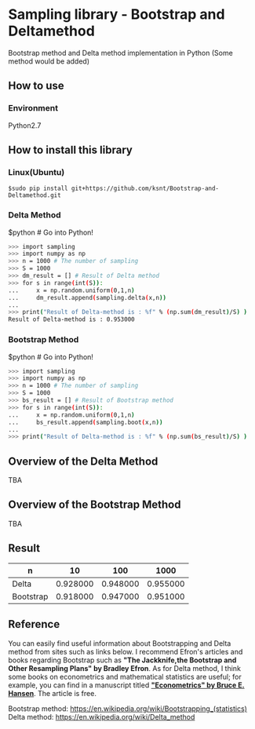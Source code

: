 # Sampling library - Bootstrap and Deltamethod
Bootstrap method and Delta method implementation in Python (Some method would be added)

## How to use

### Environment

Python2.7

## How to install this library

### Linux(Ubuntu)
```
$sudo pip install git+https://github.com/ksnt/Bootstrap-and-Deltamethod.git
```

### Delta Method

$python # Go into Python!
```sh
>>> import sampling
>>> import numpy as np
>>> n = 1000 # The number of sampling
>>> S = 1000
>>> dm_result = [] # Result of Delta method
>>> for s in range(int(S)):
...     x = np.random.uniform(0,1,n)
...     dm_result.append(sampling.delta(x,n))
... 
>>> print("Result of Delta-method is : %f" % (np.sum(dm_result)/S) )
Result of Delta-method is : 0.953000
```

### Bootstrap Method
$python # Go into Python!
```sh
>>> import sampling
>>> import numpy as np
>>> n = 1000 # The number of sampling
>>> S = 1000
>>> bs_result = [] # Result of Bootstrap method
>>> for s in range(int(S)):
...     x = np.random.uniform(0,1,n)
...     bs_result.append(sampling.boot(x,n))
... 
>>> print("Result of Delta-method is : %f" % (np.sum(bs_result)/S) )
```

## Overview of the Delta Method

TBA  

## Overview of the Bootstrap Method

TBA  

## Result

|    n |     10 |        100|       1000|
|-----------|------------|------------|------------|
|Delta      |    0.928000|    0.948000| 0.955000   |
|Bootstrap  |    0.918000|    0.947000| 0.951000   |

## Reference
You can easily find useful information about Bootstrapping and Delta method from sites such as links below. I recommend Efron's articles and books regarding Bootstrap such as **"The Jackknife,the Bootstrap and Other Resampling Plans" by Bradley Efron**. As for Delta method, I think some books on econometrics and mathematical statistics are useful; for example, you can find in a manuscript titled **["Econometrics" by Bruce E. Hansen](http://www.ssc.wisc.edu/~bhansen/econometrics/)**. The article is free.

Bootstrap method: https://en.wikipedia.org/wiki/Bootstrapping_(statistics) <br>
Delta method: https://en.wikipedia.org/wiki/Delta_method
